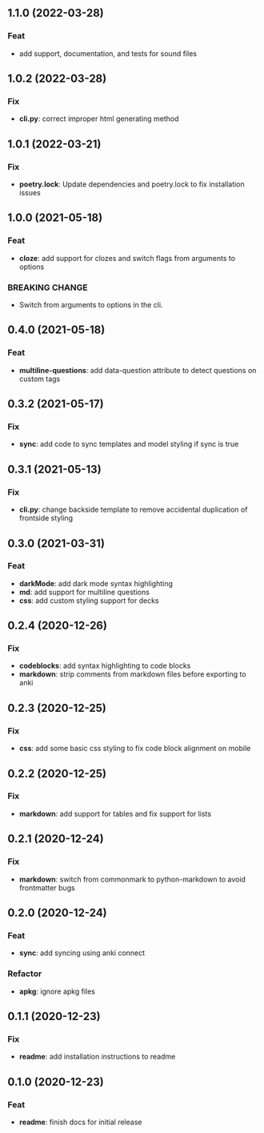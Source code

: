 ## 1.1.0 (2022-03-28)

### Feat

- add support, documentation, and tests for sound files

## 1.0.2 (2022-03-28)

### Fix

- **cli.py**: correct improper html generating method

## 1.0.1 (2022-03-21)

### Fix

- **poetry.lock**: Update dependencies and poetry.lock to fix installation issues

## 1.0.0 (2021-05-18)

### Feat

- **cloze**: add support for clozes and switch flags from arguments to options

### BREAKING CHANGE

- Switch from arguments to options in the cli.

## 0.4.0 (2021-05-18)

### Feat

- **multiline-questions**: add data-question attribute to detect questions on custom tags

## 0.3.2 (2021-05-17)

### Fix

- **sync**: add code to sync templates and model styling if sync is true

## 0.3.1 (2021-05-13)

### Fix

- **cli.py**: change backside template to remove accidental duplication of frontside styling

## 0.3.0 (2021-03-31)

### Feat

- **darkMode**: add dark mode syntax highlighting
- **md**: add support for multiline questions
- **css**: add custom styling support for decks

## 0.2.4 (2020-12-26)

### Fix

- **codeblocks**: add syntax highlighting to code blocks
- **markdown**: strip comments from markdown files before exporting to anki

## 0.2.3 (2020-12-25)

### Fix

- **css**: add some basic css styling to fix code block alignment on mobile

## 0.2.2 (2020-12-25)

### Fix

- **markdown**: add support for tables and fix support for lists

## 0.2.1 (2020-12-24)

### Fix

- **markdown**: switch from commonmark to python-markdown to avoid frontmatter bugs

## 0.2.0 (2020-12-24)

### Feat

- **sync**: add syncing using anki connect

### Refactor

- **apkg**: ignore apkg files

## 0.1.1 (2020-12-23)

### Fix

- **readme**: add installation instructions to readme

## 0.1.0 (2020-12-23)

### Feat

- **readme**: finish docs for initial release
